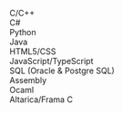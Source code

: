 C/C++   
C#  
Python   
Java  
HTML5/CSS  
JavaScript/TypeScript  
SQL (Oracle & Postgre SQL)  
Assembly  
Ocaml    
Altarica/Frama C